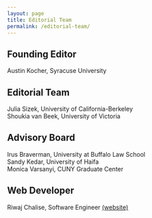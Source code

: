 ```yaml
---
layout: page
title: Editorial Team
permalink: /editorial-team/
---
```


## Founding Editor
Austin Kocher, Syracuse University<br/>

## Editorial Team
Julia Sizek, University of California-Berkeley<br/>
Shoukia van Beek, University of Victoria<br/>

## Advisory Board
Irus Braverman, University at Buffalo Law School<br/>
Sandy Kedar, University of Haifa<br/>
Monica Varsanyi, CUNY Graduate Center<br/>

## Web Developer
Riwaj Chalise, Software Engineer [(website)](https://riwajchalise.com.np/)
